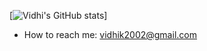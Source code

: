 [![Vidhi's GitHub stats](https://github-readme-stats.vercel.app/api?username=vidhik2002)]

- How to reach me: vidhik2002@gmail.com



